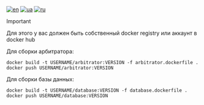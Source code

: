 [![en](https://img.shields.io/badge/lang-en-red.svg)](README.md)
[![ua](https://img.shields.io/badge/lang-ua-yellow.svg)](README.ua.md)
[![ru](https://img.shields.io/badge/lang-ru-blue.svg)](README.ru.md)

> [!IMPORTANT]
> Для этого у вас должен быть собственный docker registry или аккаунт в docker hub


Для сборки арбитратора:

```
docker build -t USERNAME/arbitrator:VERSION -f arbitrator.dockerfile .
docker push USERNAME/arbitrator:VERSION
```

Для сборки базы данных:

```
docker build -t USERNAME/database:VERSION -f database.dockerfile .
docker push USERNAME/database:VERSION
```
